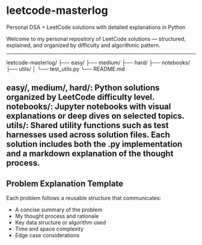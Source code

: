 # leetcode-masterlog
Personal DSA + LeetCode solutions with detailed explanations in Python

Welcome to my personal repository of LeetCode solutions — structured, explained, and organized by difficulty and algorithmic pattern. 

---
leetcode-masterlog/
├── easy/
├── medium/
├── hard/
├── notebooks/
├── utils/
│   └── test_utils.py
└── README.md


easy/, medium/, hard/: Python solutions organized by LeetCode difficulty level.
notebooks/: Jupyter notebooks with visual explanations or deep dives on selected topics.
utils/: Shared utility functions such as test harnesses used across solution files.
Each solution includes both the .py implementation and a markdown explanation of the thought process.
---
## Problem Explanation Template

Each problem follows a reusable structure that communicates:
- A concise summary of the problem
- My thought process and rationale
- Key data structure or algorithm used
- Time and space complexity
- Edge case considerations

